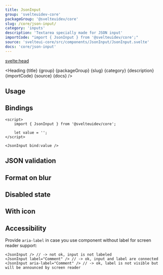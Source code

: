 ```yaml
---
title: JsonInput
group: 'svelteuidev-core'
packageGroup: '@svelteuidev/core'
slug: /core/json-input/
category: 'inputs'
description: 'Textarea specially made for JSON input'
importCode: "import { JsonInput } from '@svelteuidev/core';"
source: 'svelteui-core/src/components/JsonInput/JsonInput.svelte'
docs: 'core/json-input'
---
```


<script>
    import { Demo, JsonInputDemos } from '@svelteuidev/demos';
	import { Heading } from "$lib/components";
</script>

<svelte:head>

  <title>{title} - SvelteUI</title>
</svelte:head>

<Heading {title} {group} {packageGroup} {slug} {category} {description} {importCode} {source} {docs} />

## Usage

<Demo demo={JsonInputDemos.configurator} />

## Bindings

```svelte
<script>
	import { JsonInput } from '@svelteuidev/core';

	let value = '';
</script>

<JsonInput bind:value />
```

## JSON validation

<Demo demo={JsonInputDemos.validate} />

## Format on blur

<Demo demo={JsonInputDemos.format} />

## Disabled state

<Demo demo={JsonInputDemos.disabled} />

## With icon

<Demo demo={JsonInputDemos.icon} />

## Accessibility

Provide `aria-label` in case you use component without label for screen reader support:

```svelte
<JsonInput /> // -> not ok, input is not labeled
<JsonInput label="Comment" /> // -> ok, input and label are connected
<JsonInput aria-label="Comment" /> // -> ok, label is not visible but will be announced by screen reader
```

